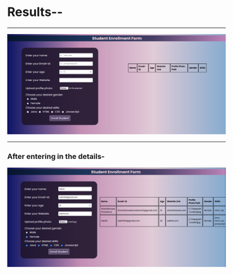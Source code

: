 <strong><h1>Results--</h1></strong>
<hr>
<img src="/images/before.png" alt="image1">
<hr>
<h3>After entering in the details-</h3>
<img src="/images/after.png" alt="image2">
